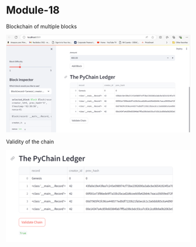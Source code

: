 # Module-18
Blockchain of multiple blocks

![alt text](image.png)

Validity of the chain

![alt text](image-1.png)